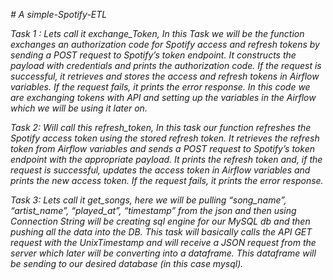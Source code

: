 *# A simple-Spotify-ETL*

*Task 1 : Lets call it exchange_Token,
In this Task we will be the function exchanges an authorization code for Spotify access and refresh tokens by sending a POST request to Spotify’s token endpoint.
It constructs the payload with credentials and prints the authorization code. If the request is successful, it retrieves and stores the access and refresh tokens in Airflow variables. 
If the request fails, it prints the error response.
In this code we are exchanging tokens with API and setting up the variables in the Airflow which we will be using it later on.*

*Task 2: Will call this refresh_token,
In this task our function refreshes the Spotify access token using the stored refresh token. It retrieves the refresh token from Airflow variables and sends a POST request to Spotify’s token endpoint with the appropriate payload. 
It prints the refresh token and, if the request is successful, updates the access token in Airflow variables and prints the new access token. If the request fails, it prints the error response.*

*Task 3: Lets call it get_songs, here we will be pulling “song_name”, “artist_name”, “played_at”, “timestamp” from the json and then using Connection String will be creating sql engine for our MySQL db and then pushing all the data into the DB.
This task will basically calls the API GET request with the UnixTimestamp and will receive a JSON request from the server which later will be converting into a dataframe. This dataframe will be sending to our desired database (in this case mysql).*

